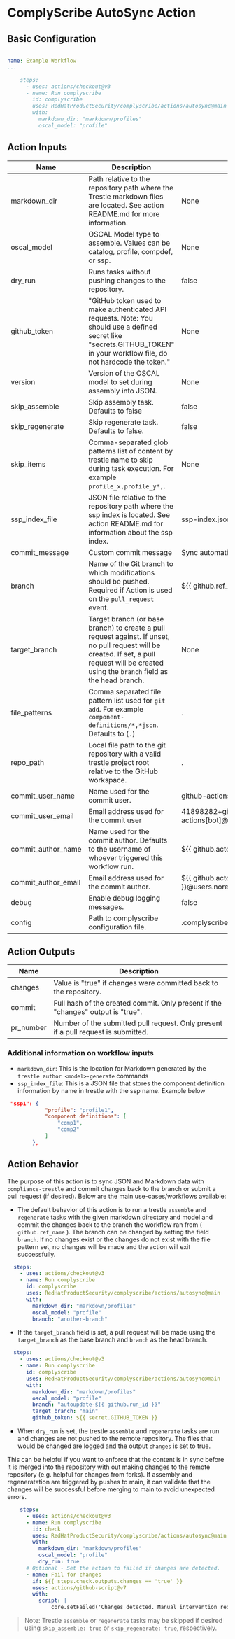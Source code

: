 # ComplyScribe AutoSync Action

## Basic Configuration


```yaml

name: Example Workflow
...

    steps:
      - uses: actions/checkout@v3
      - name: Run complyscribe 
        id: complyscribe 
        uses: RedHatProductSecurity/complyscribe/actions/autosync@main
        with:
          markdown_dir: "markdown/profiles"
          oscal_model: "profile"
```

## Action Inputs

<!-- START_ACTION_INPUTS -->
| Name | Description | Default | Required |
| --- | --- | --- | --- |
| markdown_dir | Path relative to the repository path where the Trestle markdown files are located. See action README.md for more information. | None | True |
| oscal_model | OSCAL Model type to assemble. Values can be catalog, profile, compdef, or ssp. | None | True |
| dry_run | Runs tasks without pushing changes to the repository. | false | False |
| github_token | "GitHub token used to make authenticated API requests. Note: You should use a defined secret like "secrets.GITHUB_TOKEN" in your workflow file, do not hardcode the token." | None | False |
| version | Version of the OSCAL model to set during assembly into JSON. | None | False |
| skip_assemble | Skip assembly task. Defaults to false | false | False |
| skip_regenerate | Skip regenerate task. Defaults to false. | false | False |
| skip_items | Comma-separated glob patterns list of content by trestle name to skip during task execution. For example `profile_x,profile_y*,`. | None | False |
| ssp_index_file | JSON file relative to the repository path where the ssp index is located. See action README.md for information about the ssp index. | ssp-index.json | False |
| commit_message | Custom commit message | Sync automatic updates | False |
| branch | Name of the Git branch to which modifications should be pushed. Required if Action is used on the `pull_request` event. | ${{ github.ref_name }} | False |
| target_branch | Target branch (or base branch) to create a pull request against. If unset, no pull request will be created. If set, a pull request will be created using the `branch` field as the head branch. | None | False |
| file_patterns | Comma separated file pattern list used for `git add`. For example `component-definitions/*,*json`. Defaults to (`.`) | . | False |
| repo_path | Local file path to the git repository with a valid trestle project root relative to the GitHub workspace. | . | False |
| commit_user_name | Name used for the commit user. | github-actions[bot] | False |
| commit_user_email | Email address used for the commit user | 41898282+github-actions[bot]@users.noreply.github.com | False |
| commit_author_name | Name used for the commit author. Defaults to the username of whoever triggered this workflow run. | ${{ github.actor }} | False |
| commit_author_email | Email address used for the commit author. | ${{ github.actor }}@users.noreply.github.com | False |
| debug | Enable debug logging messages. | false | False |
| config | Path to complyscribe configuration file. | .complyscribe/config.yml | False |

<!-- END_ACTION_INPUTS -->

## Action Outputs

<!-- START_ACTION_OUTPUTS -->
| Name | Description |
| --- | --- |
| changes | Value is "true" if changes were committed back to the repository. |
| commit | Full hash of the created commit. Only present if the "changes" output is "true". |
| pr_number | Number of the submitted pull request. Only present if a pull request is submitted. |

<!-- END_ACTION_OUTPUTS -->

### Additional information on workflow inputs

- `markdown_dir`: This is the location for Markdown generated by the `trestle author <model>-generate` commands
- `ssp_index_file`: This is a JSON file that stores the component definition information by name in trestle with the ssp name. Example below

```json
 "ssp1": {
            "profile": "profile1",
            "component definitions": [
                "comp1",
                "comp2"
            ]
        },
```

## Action Behavior

The purpose of this action is to sync JSON and Markdown data with `compliance-trestle` and commit changes back to the branch or submit a pull request (if desired). Below are the main use-cases/workflows available:

- The default behavior of this action is to run a trestle `assemble` and `regenerate` tasks with the given markdown directory and model and commit the changes back to the branch the workflow ran from ( `github.ref_name` ). The branch can be changed by setting the field `branch`. If no changes exist or the changes do not exist with the file pattern set, no changes will be made and the action will exit successfully.

```yaml
  steps:
    - uses: actions/checkout@v3
    - name: Run complyscribe 
      id: complyscribe
      uses: RedHatProductSecurity/complyscribe/actions/autosync@main
      with:
        markdown_dir: "markdown/profiles"
        oscal_model: "profile"
        branch: "another-branch"
```

- If the `target_branch` field is set, a pull request will be made using the `target_branch` as the base branch and `branch` as the head branch.

```yaml
  steps:
    - uses: actions/checkout@v3
    - name: Run complyscribe 
      id: complyscribe 
      uses: RedHatProductSecurity/complyscribe/actions/autosync@main
      with:
        markdown_dir: "markdown/profiles"
        oscal_model: "profile"
        branch: "autoupdate-${{ github.run_id }}"
        target_branch: "main"
        github_token: ${{ secret.GITHUB_TOKEN }}
```

- When `dry_run` is set, the trestle `assemble` and `regenerate` tasks are run and changes are not pushed to the remote repository. The files that would be changed are logged and the output `changes` is set to true.

This can be helpful if you want to enforce that the content is in sync before it is merged into the repository with out making changes to the remote repository (e.g. helpful for changes from forks). If assembly and regeneratation are triggered by pushes to main, it can validate that the changes will be successful before merging to main to avoid unexpected errors.

```yaml
    steps:
      - uses: actions/checkout@v3
      - name: Run complyscribe 
        id: check
        uses: RedHatProductSecurity/complyscribe/actions/autosync@main
        with:
          markdown_dir: "markdown/profiles"
          oscal_model: "profile"
          dry_run: true
      # Optional - Set the action to failed if changes are detected.
      - name: Fail for changes
        if: ${{ steps.check.outputs.changes == 'true' }}
        uses: actions/github-script@v7
        with:
          script: |
              core.setFailed('Changes detected. Manual intervention required.')

```

> Note: Trestle `assemble` or `regenerate` tasks may be skipped if desired using `skip_assemble: true` or `skip_regenerate: true`, respectively.
